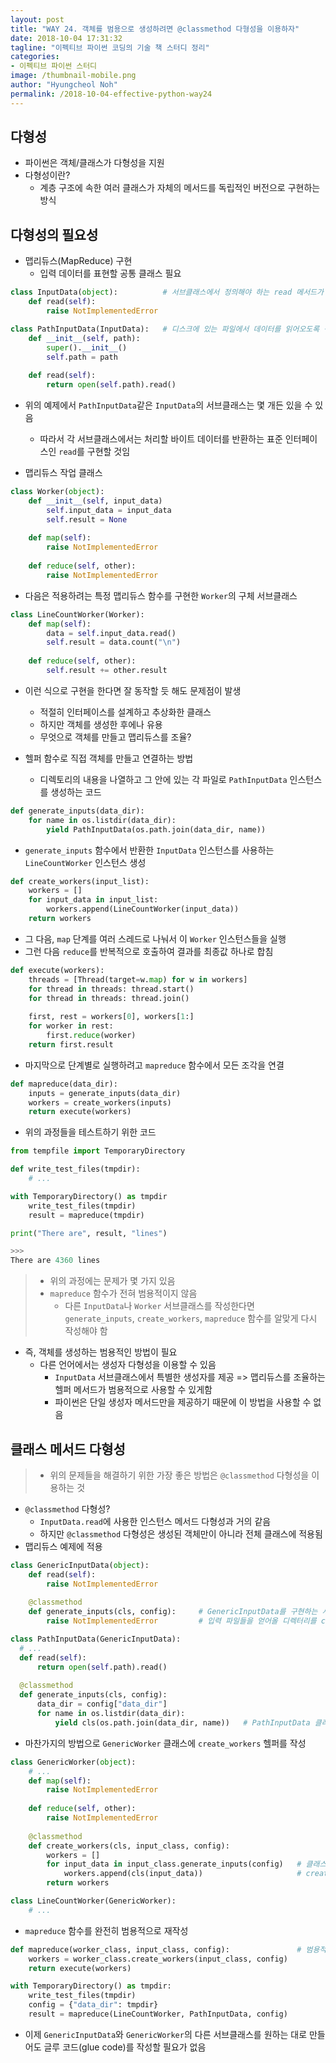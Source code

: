 ```yaml
---
layout: post
title: "WAY 24. 객체를 범용으로 생성하려면 @classmethod 다형성을 이용하자"
date: 2018-10-04 17:31:32
tagline: "이펙티브 파이썬 코딩의 기술 책 스터디 정리"
categories:
- 이펙티브 파이썬 스터디
image: /thumbnail-mobile.png
author: "Hyungcheol Noh"
permalink: /2018-10-04-effective-python-way24
---
```


## 다형성
- 파이썬은 객체/클래스가 다형성을 지원
- 다형성이란?
  - 계층 구조에 속한 여러 클래스가 자체의 메서드를 독립적인 버전으로 구현하는 방식

## 다형성의 필요성
- 맵리듀스(MapReduce) 구현
  - 입력 데이터를 표현할 공통 클래스 필요

```python
class InputData(object):          # 서브클래스에서 정의해야 하는 read 메서드가 있는 입력 데이터 클래스
    def read(self):
        raise NotImplementedError

class PathInputData(InputData):   # 디스크에 있는 파일에서 데이터를 읽어오도록 구현한 InputData의 서브클래스
    def __init__(self, path):
        super().__init__()
        self.path = path
    
    def read(self):
        return open(self.path).read()
```

- 위의 예제에서 `PathInputData`같은 `InputData`의 서브클래스는 몇 개든 있을 수 있음
  - 따라서 각 서브클래스에서는 처리할 바이트 데이터를 반환하는 표준 인터페이스인 `read`를 구현할 것임
  
- 맵리듀스 작업 클래스

```python
class Worker(object):
    def __init__(self, input_data)
        self.input_data = input_data
        self.result = None
    
    def map(self):
        raise NotImplementedError
        
    def reduce(self, other):
        raise NotImplementedError

```

- 다음은 적용하려는 특정 맵리듀스 함수를 구현한 `Worker`의 구체 서브클래스

```python
class LineCountWorker(Worker):
    def map(self):
        data = self.input_data.read()
        self.result = data.count("\n")
    
    def reduce(self, other):
        self.result += other.result
```

- 이런 식으로 구현을 한다면 잘 동작할 듯 해도 문제점이 발생
  - 적절히 인터페이스를 설계하고 추상화한 클래스
  - 하지만 객체를 생성한 후에나 유용
  - 무엇으로 객체를 만들고 맵리듀스를 조율?

- 헬퍼 함수로 직접 객체를 만들고 연결하는 방법
  - 디렉토리의 내용을 나열하고 그 안에 있는 각 파일로 `PathInputData` 인스턴스를 생성하는 코드

```python
def generate_inputs(data_dir):
    for name in os.listdir(data_dir):
        yield PathInputData(os.path.join(data_dir, name))
```

- `generate_inputs` 함수에서 반환한 `InputData` 인스턴스를 사용하는 `LineCountWorker` 인스턴스 생성

```python
def create_workers(input_list):
    workers = []
    for input_data in input_list:
        workers.append(LineCountWorker(input_data))
    return workers
```

- 그 다음, `map` 단계를 여러 스레드로 나눠서 이 `Worker` 인스턴스들을 실행
- 그런 다음 `reduce`를 반복적으로 호출하여 결과를 최종값 하나로 합침

```python
def execute(workers):
    threads = [Thread(target=w.map) for w in workers]
    for thread in threads: thread.start()
    for thread in threads: thread.join()
    
    first, rest = workers[0], workers[1:]
    for worker in rest:
        first.reduce(worker)
    return first.result
```

- 마지막으로 단계별로 실행하려고 `mapreduce` 함수에서 모든 조각을 연결

```python
def mapreduce(data_dir):
    inputs = generate_inputs(data_dir)
    workers = create_workers(inputs)
    return execute(workers)
```

- 위의 과정들을 테스트하기 위한 코드

```python
from tempfile import TemporaryDirectory

def write_test_files(tmpdir):
    # ...

with TemporaryDirectory() as tmpdir
    write_test_files(tmpdir)
    result = mapreduce(tmpdir)

print("There are", result, "lines")

>>>
There are 4360 lines
```

>- 위의 과정에는 문제가 몇 가지 있음
>  - `mapreduce` 함수가 전혀 범용적이지 않음
>    - 다른 `InputData`나 `Worker` 서브클래스를 작성한다면 `generate_inputs`, `create_workers`, `mapreduce` 함수를 알맞게 다시 작성해야 함

- 즉, 객체를 생성하는 범용적인 방법이 필요
  - 다른 언어에서는 생성자 다형성을 이용할 수 있음
    - `InputData` 서브클래스에서 특별한 생성자를 제공 => 맵리듀스를 조율하는 헬퍼 메서드가 범용적으로 사용할 수 있게함
    - 파이썬은 단일 생성자 메서드만을 제공하기 때문에 이 방법을 사용할 수 없음

## 클래스 메서드 다형성
>- 위의 문제들을 해결하기 위한 가장 좋은 방법은 `@classmethod` 다형성을 이용하는 것
- `@classmethod` 다형성?
  - `InputData.read`에 사용한 인스턴스 메서드 다형성과 거의 같음
  - 하지만 `@classmethod` 다형성은 생성된 객체만이 아니라 전체 클래스에 적용됨
- 맵리듀스 예제에 적용

```python
class GenericInputData(object):
    def read(self):
        raise NotImplementedError
        
    @classmethod
    def generate_inputs(cls, config):     # GenericInputData를 구현하는 서브클래스가 해석할 설정 파라미터들을 담은 딕셔너리를 입력 받음
        raise NotImplementedError         # 입력 파일들을 얻어올 디렉터리를 config로 알아냄
```

```python
class PathInputData(GenericInputData):
  # ...
  def read(self):
      return open(self.path).read()
  
  @classmethod
  def generate_inputs(cls, config):
      data_dir = config["data_dir"]
      for name in os.listdir(data_dir):
          yield cls(os.path.join(data_dir, name))   # PathInputData 클래스 인스턴스 생성
```

- 마찬가지의 방법으로 `GenericWorker` 클래스에 `create_workers` 헬퍼를 작성


```python
class GenericWorker(object):
    # ...
    def map(self):
        raise NotImplementedError
    
    def reduce(self, other):
        raise NotImplementedError
    
    @classmethod
    def create_workers(cls, input_class, config):
        workers = []
        for input_data in input_class.generate_inputs(config)   # 클래스 다형성
            workers.append(cls(input_data))                     # create_workers가 __init__ 메서드를 직접 사용하지 않고 GenericWorker를 생성 => cls를 호출함으로써 가능
        return workers

class LineCountWorker(GenericWorker):
    # ...
```

- `mapreduce` 함수를 완전히 범용적으로 재작성

```python
def mapreduce(worker_class, input_class, config):               # 범용적으로 동작하기 위해 이전보다 더 많은 파라미터를 요구함
    workers = worker_class.create_workers(input_class, config)
    return execute(workers)

with TemporaryDirectory() as tmpdir:
    write_test_files(tmpdir)
    config = {"data_dir": tmpdir}
    result = mapreduce(LineCountWorker, PathInputData, config)
```

- 이제 `GenericInputData`와 `GenericWorker`의 다른 서브클래스를 원하는 대로 만들어도 글루 코드(glue code)를 작성할 필요가 없음

